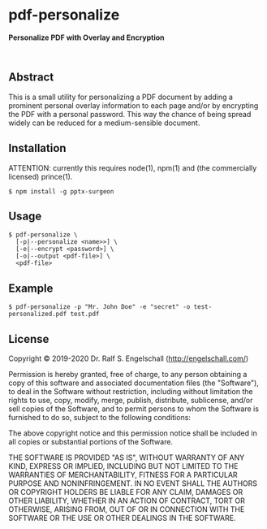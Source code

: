 
pdf-personalize
===============

**Personalize PDF with Overlay and Encryption**

<p/>
<img src="https://nodei.co/npm/pdf-personalize.png?downloads=true&stars=true" alt=""/>

<p/>
<img src="https://david-dm.org/rse/pdf-personalize.png" alt=""/>

Abstract
--------

This is a small utility for personalizing a PDF document by adding a
prominent personal overlay information to each page and/or by encrypting
the PDF with a personal password. This way the chance of being spread
widely can be reduced for a medium-sensible document.

Installation
------------

ATTENTION: currently this requires node(1), npm(1) and (the commercially licensed) prince(1).

`$ npm install -g pptx-surgeon`

Usage
-----

```
$ pdf-personalize \
  [-p|--personalize <name>>] \
  [-e|--encrypt <password>] \
  [-o|--output <pdf-file>] \
  <pdf-file>
```

Example
--------

```
$ pdf-personalize -p "Mr. John Doe" -e "secret" -o test-personalized.pdf test.pdf
```

License
-------

Copyright &copy; 2019-2020 Dr. Ralf S. Engelschall (http://engelschall.com/)

Permission is hereby granted, free of charge, to any person obtaining
a copy of this software and associated documentation files (the
"Software"), to deal in the Software without restriction, including
without limitation the rights to use, copy, modify, merge, publish,
distribute, sublicense, and/or sell copies of the Software, and to
permit persons to whom the Software is furnished to do so, subject to
the following conditions:

The above copyright notice and this permission notice shall be included
in all copies or substantial portions of the Software.

THE SOFTWARE IS PROVIDED "AS IS", WITHOUT WARRANTY OF ANY KIND,
EXPRESS OR IMPLIED, INCLUDING BUT NOT LIMITED TO THE WARRANTIES OF
MERCHANTABILITY, FITNESS FOR A PARTICULAR PURPOSE AND NONINFRINGEMENT.
IN NO EVENT SHALL THE AUTHORS OR COPYRIGHT HOLDERS BE LIABLE FOR ANY
CLAIM, DAMAGES OR OTHER LIABILITY, WHETHER IN AN ACTION OF CONTRACT,
TORT OR OTHERWISE, ARISING FROM, OUT OF OR IN CONNECTION WITH THE
SOFTWARE OR THE USE OR OTHER DEALINGS IN THE SOFTWARE.

